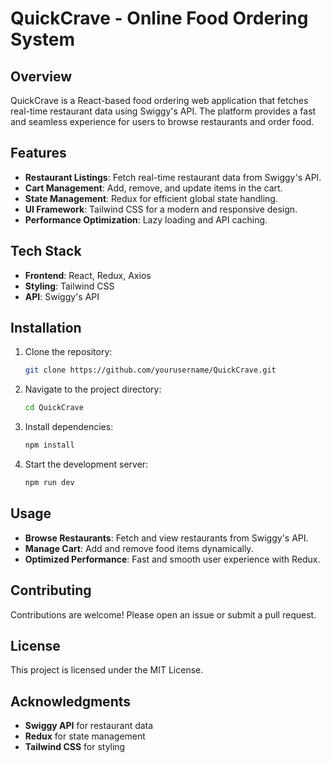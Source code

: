 # QuickCrave - Online Food Ordering System

## Overview
QuickCrave is a React-based food ordering web application that fetches real-time restaurant data using Swiggy's API. The platform provides a fast and seamless experience for users to browse restaurants and order food.

## Features
- **Restaurant Listings**: Fetch real-time restaurant data from Swiggy's API.
- **Cart Management**: Add, remove, and update items in the cart.
- **State Management**: Redux for efficient global state handling.
- **UI Framework**: Tailwind CSS for a modern and responsive design.
- **Performance Optimization**: Lazy loading and API caching.

## Tech Stack
- **Frontend**: React, Redux, Axios
- **Styling**: Tailwind CSS
- **API**: Swiggy's API

## Installation
1. Clone the repository:
   ```bash
   git clone https://github.com/yourusername/QuickCrave.git
   ```
2. Navigate to the project directory:
   ```bash
   cd QuickCrave
   ```
3. Install dependencies:
   ```bash
   npm install
   ```
4. Start the development server:
   ```bash
   npm run dev
   ```

## Usage
- **Browse Restaurants**: Fetch and view restaurants from Swiggy's API.
- **Manage Cart**: Add and remove food items dynamically.
- **Optimized Performance**: Fast and smooth user experience with Redux.

## Contributing
Contributions are welcome! Please open an issue or submit a pull request.

## License
This project is licensed under the MIT License.

## Acknowledgments
- **Swiggy API** for restaurant data
- **Redux** for state management
- **Tailwind CSS** for styling

